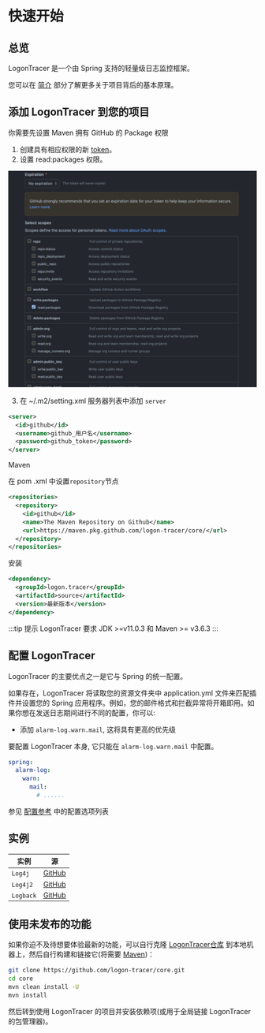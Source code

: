 # 快速开始

## 总览

LogonTracer 是一个由 Spring 支持的轻量级日志监控框架。

您可以在 [简介](./why) 部分了解更多关于项目背后的基本原理。

## 添加 LogonTracer 到您的项目

你需要先设置 Maven 拥有 GitHub 的 Package 权限

1. 创建具有相应权限的新 [token](https://github.com/settings/tokens)。
2. 设置 read:packages 权限。

![GitHub Token](/github_token_read_packages.png)

3. 在 ~/.m2/setting.xml 服务器列表中添加 `server`

```xml
<server>
  <id>github</id>
  <username>github_用户名</username>
  <password>github_token</password>
</server>
```

Maven

在 pom .xml 中设置`repository`节点

```xml
<repositories>
  <repository>
    <id>github</id>
    <name>The Maven Repository on Github</name>
    <url>https://maven.pkg.github.com/logon-tracer/core/</url>
  </repository>
</repositories>
```

安装

```xml
<dependency>
  <groupId>logon.tracer</groupId>
  <artifactId>source</artifactId>
  <version>最新版本</version>
</dependency>
```

:::tip 提示
LogonTracer 要求 JDK >=v11.0.3 和 Maven >= v3.6.3
:::

## 配置 LogonTracer

LogonTracer 的主要优点之一是它与 Spring 的统一配置。

如果存在，LogonTracer 将读取您的资源文件夹中 application.yml 文件来匹配插件并设置您的 Spring 应用程序。例如，您的邮件格式和拦截异常将开箱即用。如果你想在发送日志期间进行不同的配置，你可以:

- 添加 `alarm-log.warn.mail`, 这将具有更高的优先级

要配置 LogonTracer 本身, 它只能在 `alarm-log.warn.mail` 中配置。

```yaml
spring:
  alarm-log:
    warn:
      mail:
        # ......
```

参见 [配置参考](/config/) 中的配置选项列表

## 实例

| 实例 | 源 |
|---|---|
| `Log4j` | [GitHub](https://github.com/logon-tracer/core/tree/main/example/spring-boot-log4j) |
| `Log4j2` | [GitHub](https://github.com/logon-tracer/core/tree/main/example/spring-boot-log4j2) |
| `Logback` | [GitHub](https://github.com/logon-tracer/core/tree/main/example/spring-boot-logback) |

## 使用未发布的功能

如果你迫不及待想要体验最新的功能，可以自行克隆 [LogonTracer仓库](https://github.com/logon-tracer/core) 到本地机器上，然后自行构建和链接它(将需要 [Maven](https://maven.apache.org/index.html))：

```sh
git clone https://github.com/logon-tracer/core.git
cd core
mvn clean install -U
mvn install
```

然后转到使用 LogonTracer 的项目并安装依赖项(或用于全局链接 LogonTracer 的包管理器)。
